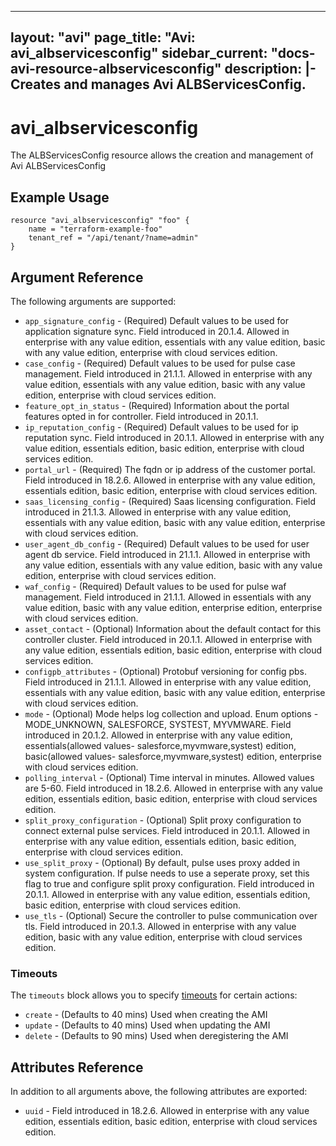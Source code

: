 <!--
    Copyright 2021 VMware, Inc.
    SPDX-License-Identifier: Mozilla Public License 2.0
-->
---
layout: "avi"
page_title: "Avi: avi_albservicesconfig"
sidebar_current: "docs-avi-resource-albservicesconfig"
description: |-
  Creates and manages Avi ALBServicesConfig.
---

# avi_albservicesconfig

The ALBServicesConfig resource allows the creation and management of Avi ALBServicesConfig

## Example Usage

```hcl
resource "avi_albservicesconfig" "foo" {
    name = "terraform-example-foo"
    tenant_ref = "/api/tenant/?name=admin"
}
```

## Argument Reference

The following arguments are supported:

* `app_signature_config` - (Required) Default values to be used for application signature sync. Field introduced in 20.1.4. Allowed in enterprise with any value edition, essentials with any value edition, basic with any value edition, enterprise with cloud services edition.
* `case_config` - (Required) Default values to be used for pulse case management. Field introduced in 21.1.1. Allowed in enterprise with any value edition, essentials with any value edition, basic with any value edition, enterprise with cloud services edition.
* `feature_opt_in_status` - (Required) Information about the portal features opted in for controller. Field introduced in 20.1.1.
* `ip_reputation_config` - (Required) Default values to be used for ip reputation sync. Field introduced in 20.1.1. Allowed in enterprise with any value edition, essentials edition, basic edition, enterprise with cloud services edition.
* `portal_url` - (Required) The fqdn or ip address of the customer portal. Field introduced in 18.2.6. Allowed in enterprise with any value edition, essentials edition, basic edition, enterprise with cloud services edition.
* `saas_licensing_config` - (Required) Saas licensing configuration. Field introduced in 21.1.3. Allowed in enterprise with any value edition, essentials with any value edition, basic with any value edition, enterprise with cloud services edition.
* `user_agent_db_config` - (Required) Default values to be used for user agent db service. Field introduced in 21.1.1. Allowed in enterprise with any value edition, essentials with any value edition, basic with any value edition, enterprise with cloud services edition.
* `waf_config` - (Required) Default values to be used for pulse waf management. Field introduced in 21.1.1. Allowed in essentials with any value edition, basic with any value edition, enterprise edition, enterprise with cloud services edition.
* `asset_contact` - (Optional) Information about the default contact for this controller cluster. Field introduced in 20.1.1. Allowed in enterprise with any value edition, essentials edition, basic edition, enterprise with cloud services edition.
* `configpb_attributes` - (Optional) Protobuf versioning for config pbs. Field introduced in 21.1.1. Allowed in enterprise with any value edition, essentials with any value edition, basic with any value edition, enterprise with cloud services edition.
* `mode` - (Optional) Mode helps log collection and upload. Enum options - MODE_UNKNOWN, SALESFORCE, SYSTEST, MYVMWARE. Field introduced in 20.1.2. Allowed in enterprise with any value edition, essentials(allowed values- salesforce,myvmware,systest) edition, basic(allowed values- salesforce,myvmware,systest) edition, enterprise with cloud services edition.
* `polling_interval` - (Optional) Time interval in minutes. Allowed values are 5-60. Field introduced in 18.2.6. Allowed in enterprise with any value edition, essentials edition, basic edition, enterprise with cloud services edition.
* `split_proxy_configuration` - (Optional) Split proxy configuration to connect external pulse services. Field introduced in 20.1.1. Allowed in enterprise with any value edition, essentials edition, basic edition, enterprise with cloud services edition.
* `use_split_proxy` - (Optional) By default, pulse uses proxy added in system configuration. If pulse needs to use a seperate proxy, set this flag to true and configure split proxy configuration. Field introduced in 20.1.1. Allowed in enterprise with any value edition, essentials edition, basic edition, enterprise with cloud services edition.
* `use_tls` - (Optional) Secure the controller to pulse communication over tls. Field introduced in 20.1.3. Allowed in enterprise with any value edition, basic with any value edition, enterprise with cloud services edition.


### Timeouts

The `timeouts` block allows you to specify [timeouts](https://www.terraform.io/docs/configuration/resources.html#timeouts) for certain actions:

* `create` - (Defaults to 40 mins) Used when creating the AMI
* `update` - (Defaults to 40 mins) Used when updating the AMI
* `delete` - (Defaults to 90 mins) Used when deregistering the AMI

## Attributes Reference

In addition to all arguments above, the following attributes are exported:

* `uuid` -  Field introduced in 18.2.6. Allowed in enterprise with any value edition, essentials edition, basic edition, enterprise with cloud services edition.

